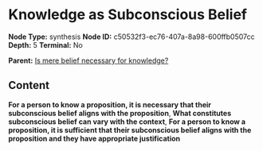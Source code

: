 # Knowledge as Subconscious Belief

**Node Type:** synthesis
**Node ID:** c50532f3-ec76-407a-8a98-600ffb0507cc
**Depth:** 5
**Terminal:** No

**Parent:** [Is mere belief necessary for knowledge?](is-mere-belief-necessary-for-knowledge-antithesis-2ea4dca5-1d4b-41e1-bd00-28a0d043ca7e.md)

## Content

**For a person to know a proposition, it is necessary that their subconscious belief aligns with the proposition**, **What constitutes subconscious belief can vary with the context**, **For a person to know a proposition, it is sufficient that their subconscious belief aligns with the proposition and they have appropriate justification**
